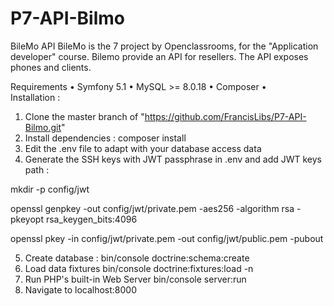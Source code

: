 # P7-API-Bilmo

BileMo API
BileMo is the 7 project by Openclassrooms, for the "Application developer" course. 
Bilemo provide an API for resellers. 
The API exposes phones and clients.

Requirements
•	Symfony 5.1
•	MySQL >= 8.0.18
•	Composer
•	
Installation : 
1.	Clone the master branch of "https://github.com/FrancisLibs/P7-API-Bilmo.git"
2.	Install dependencies : composer install
3.	Edit the .env file to adapt with your database access data
4.	Generate the SSH keys with JWT passphrase in .env and add JWT keys path :

  mkdir -p config/jwt

  openssl genpkey -out config/jwt/private.pem -aes256 -algorithm rsa -pkeyopt rsa_keygen_bits:4096

  openssl pkey -in config/jwt/private.pem -out config/jwt/public.pem -pubout

5.	Create database : bin/console doctrine:schema:create
6.	Load data fixtures bin/console doctrine:fixtures:load -n
7.	Run PHP's built-in Web Server bin/console server:run
8.	Navigate to localhost:8000
